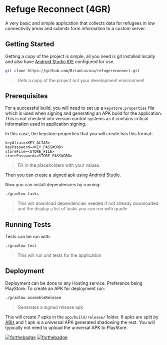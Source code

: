 # Refuge Reconnect (4GR)

A very basic and simple application that collects data for refugees in low connectivity areas and submits form information to a custom server.


## Getting Started

Getting a copy of the project is simple, all you need is git installed locally and also have [Android Studio IDE](https://developer.android.com/studio/index.html) configured for use.

```bash
git clone https://github.com/BrianLusina/refugereconnect.git
```
> Gets a copy of the project ont your development environment

## Prerequisites

For a successful build, you will need to set up a `keystore.properties` file which is used when signing and generating an APK build for the application. This is not checked into version control systems as it contains critical information used in application signing.

In this case, the keystore.properties that you will create has this format:

```properties
keyAlias=<KEY_ALIAS>
keyPassword=<KEY_PASSWORD>
storeFile=<STORE_FILE>
storePassword=<STORE_PASSWORD>
```
> Fill in the placeholders with your values.

Then you can create a signed apk using [Android Studio](https://developer.android.com/studio/publish/app-signing.html).

Now you can install dependencies by running:

```bash
./gradlew tasks
```
> This will download dependencies needed if not already downloaded and the display a list of tasks you can run with gradle

## Running Tests

Tests can be run with:

```bash
./gradlew test
```
>This will run unit tests for the application

## Deployment

Deployment can be done to any Hosting service. Preference being PlayStore. To create an APK for deployment run:

```bash
./gradlew assembleRelease
```
> Generates a signed release apk

This will create 7 apks in the `app/build/release/` folder. 6 apks are split by [ABIs](https://developer.android.com/ndk/guides/abis.html) and 1 apk is a universal APK generated shadowing the rest. You will typically not need to upload the universal APK to PlayStore.

[![forthebadge](http://forthebadge.com/images/badges/built-for-android.svg)](http://forthebadge.com)
[![forthebadge](http://forthebadge.com/images/badges/built-with-love.svg)](http://forthebadge.com)